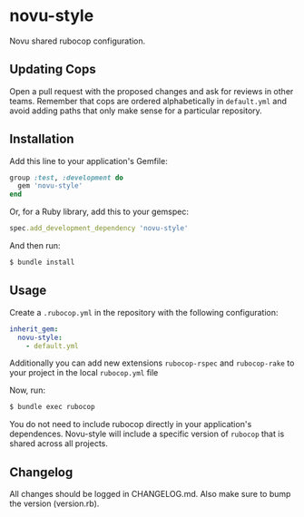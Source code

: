 # novu-style

Novu shared rubocop configuration.

## Updating Cops

Open a pull request with the proposed changes and ask for reviews in other teams.
Remember that cops are ordered alphabetically in `default.yml` and avoid adding paths that only make sense for a particular repository.

## Installation

Add this line to your application's Gemfile:

```ruby
group :test, :development do
  gem 'novu-style'
end
```

Or, for a Ruby library, add this to your gemspec:

```ruby
spec.add_development_dependency 'novu-style'
```

And then run:

```bash
$ bundle install
```

## Usage

Create a `.rubocop.yml` in the repository with the following configuration:

```yaml
inherit_gem:
  novu-style:
    - default.yml
```

Additionally you can add new extensions `rubocop-rspec` and `rubocop-rake` to your project in the local `rubocop.yml` file

Now, run:

```bash
$ bundle exec rubocop
```

You do not need to include rubocop directly in your application's dependences. Novu-style will include a specific version of `rubocop` that is shared across all projects.

## Changelog

All changes should be logged in CHANGELOG.md. Also make sure to bump the version (version.rb).
